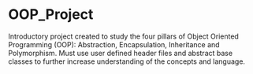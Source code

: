 # OOP_Project
Introductory project created to study the four pillars of Object Oriented Programming (OOP): Abstraction, Encapsulation, Inheritance and Polymorphism. Must use user defined header files and abstract base classes to further increase understanding of the concepts and language.
